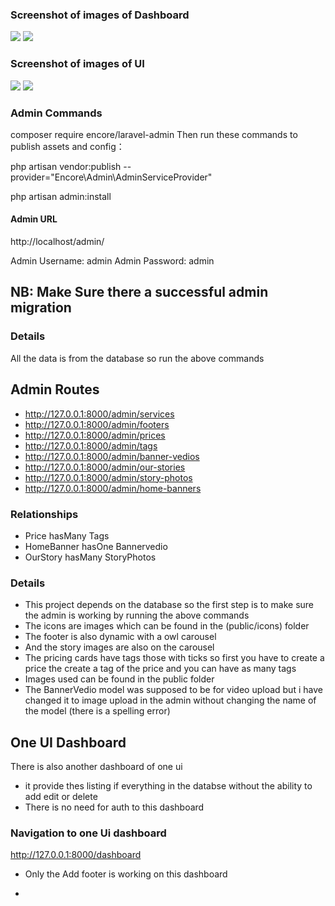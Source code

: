 ### Screenshot of images of Dashboard
<img src="https://user-images.githubusercontent.com/60160165/205647801-720b8fc4-81a4-468b-8b5c-f9c1d694949f.png">
<img src="https://user-images.githubusercontent.com/60160165/205653190-05c6ea8d-0f52-45aa-9606-5dc2eb655c3f.png">

### Screenshot of images of UI
<img src="https://user-images.githubusercontent.com/60160165/205641881-9e2da294-29c3-4d96-a605-cbfa02eab8fa.png">
<img src="https://user-images.githubusercontent.com/60160165/205653848-ef96cb8d-f8d4-4655-b69f-2ff2f9d1d227.png">



### Admin Commands
composer require encore/laravel-admin
Then run these commands to publish assets and config：

php artisan vendor:publish --provider="Encore\Admin\AdminServiceProvider"

php artisan admin:install



#### Admin URL
http://localhost/admin/

Admin Username: admin
Admin Password: admin

## NB: Make Sure there a successful admin migration

### Details 
All the data is from the database so run the above commands


## Admin Routes 

- http://127.0.0.1:8000/admin/services
- http://127.0.0.1:8000/admin/footers
- http://127.0.0.1:8000/admin/prices
- http://127.0.0.1:8000/admin/tags
- http://127.0.0.1:8000/admin/banner-vedios
- http://127.0.0.1:8000/admin/our-stories
- http://127.0.0.1:8000/admin/story-photos
- http://127.0.0.1:8000/admin/home-banners


### Relationships

- Price hasMany Tags
- HomeBanner hasOne Bannervedio
- OurStory hasMany StoryPhotos


### Details
- This project depends on the database so the first step is to make sure the admin is working
by running the above commands
- The icons are images which can be found in the (public/icons) folder
- The footer is also dynamic with a owl carousel
- And the story images are also on the carousel
- The pricing cards have tags those with ticks so first you have to create 
a price the create a tag of the price and you can have as many tags
- Images used can be found in the public folder
- The BannerVedio model was supposed to be for video upload but i have changed it to image upload in the admin without changing the name of the model (there is a spelling error)



## One UI Dashboard 
There is also another dashboard of one ui 
- it provide thes listing if everything in the databse without the ability to add edit or delete 
- There is no need for auth to this dashboard 

### Navigation to one Ui dashboard 

http://127.0.0.1:8000/dashboard

- Only the Add footer is working on this dashboard 

- 

